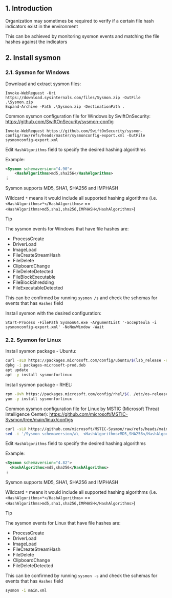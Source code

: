 ## 1. Introduction

Organization may sometimes be required to verify if a certain file hash indicators exist in the environment

This can be achieved by monitoring sysmon events and matching the file hashes against the indicators

## 2. Install sysmon

### 2.1. Sysmon for Windows

Download and extract sysmon files:

```pwsh
Invoke-WebRequest -Uri https://download.sysinternals.com/files/Sysmon.zip -OutFile .\Sysmon.zip
Expand-Archive -Path .\Sysmon.zip -DestinationPath .
```

Common sysmon configuration file for Windows by SwiftOnSecurity: https://github.com/SwiftOnSecurity/sysmon-config

```pwsh
Invoke-WebRequest https://github.com/SwiftOnSecurity/sysmon-config/raw/refs/heads/master/sysmonconfig-export.xml -OutFile sysmonconfig-export.xml
```

Edit `HashAlgorithms` field to specify the desired hashing algorithms

Example:

```xml
<Sysmon schemaversion="4.90">
	<HashAlgorithms>md5,sha256</HashAlgorithms>
⋮
```

Sysmon supports MD5, SHA1, SHA256 and IMPHASH

Wildcard `*` means it would include all supported hashing algorithms (i.e. `<HashAlgorithms>*</HashAlgorithms>` == `<HashAlgorithms>md5,sha1,sha256,IMPHASH</HashAlgorithms>`)

> [!Tip]
>
> The sysmon events for Windows that have file hashes are:
> - ProcessCreate
> - DriverLoad
> - ImageLoad
> - FileCreateStreamHash
> - FileDelete
> - ClipboardChange
> - FileDeleteDetected
> - FileBlockExecutable
> - FileBlockShredding
> - FileExecutableDetected
>
> This can be confirmed by running `sysmon /s` and check the schemas for events that has `Hashes` field

Install sysmon with the desired configuration:

```pwsh
Start-Process -FilePath Sysmon64.exe -ArgumentList '-accepteula -i sysmonconfig-export.xml' -NoNewWindow -Wait
```

### 2.2. Sysmon for Linux

Install sysmon package - Ubuntu:

```sh
curl -sLO https://packages.microsoft.com/config/ubuntu/$(lsb_release -rs)/packages-microsoft-prod.deb
dpkg -i packages-microsoft-prod.deb
apt update
apt -y install sysmonforlinux
```

Install sysmon package - RHEL:

```sh
rpm -Uvh https://packages.microsoft.com/config/rhel/$(. /etc/os-release && echo ${VERSION_ID%%.*})/packages-microsoft-prod.rpm
yum -y install sysmonforlinux
```

Common sysmon configuration file for Linux by MSTIC (Microsoft Threat Intelligence Center): https://github.com/microsoft/MSTIC-Sysmon/tree/main/linux/configs

```sh
curl -sLO https://github.com/microsoft/MSTIC-Sysmon/raw/refs/heads/main/linux/configs/main.xml
sed -i '/Sysmon schemaversion/a\  <HashAlgorithms>MD5,SHA256</HashAlgorithms>' main.xml
```

Edit `HashAlgorithms` field to specify the desired hashing algorithms

Example:

```xml
<Sysmon schemaversion="4.82">
  <HashAlgorithms>md5,sha256</HashAlgorithms>
⋮
```

Sysmon supports MD5, SHA1, SHA256 and IMPHASH

Wildcard `*` means it would include all supported hashing algorithms (i.e. `<HashAlgorithms>*</HashAlgorithms>` == `<HashAlgorithms>md5,sha1,sha256,IMPHASH</HashAlgorithms>`)

> [!Tip]
>
> The sysmon events for Linux that have file hashes are:
> - ProcessCreate
> - DriverLoad
> - ImageLoad
> - FileCreateStreamHash
> - FileDelete
> - ClipboardChange
> - FileDeleteDetected
>
> This can be confirmed by running `sysmon -s` and check the schemas for events that has `Hashes` field

```sh
sysmon -i main.xml
```
